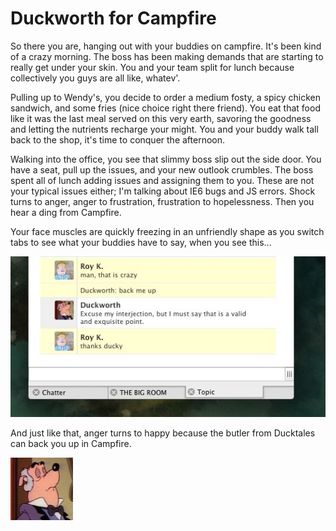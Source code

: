 # Duckworth for Campfire

So there you are, hanging out with your buddies on campfire. It's been kind of a crazy morning. The boss has been making demands that are starting to really get under your skin. You and your team split for lunch because collectively you guys are all like, whatev'.

Pulling up to Wendy's, you decide to order a medium fosty, a spicy chicken sandwich, and some fries (nice choice right there friend). You eat that food like it was the last meal served on this very earth, savoring the goodness and letting the nutrients recharge your might. You and your buddy walk tall back to the shop, it's time to conquer the afternoon.

Walking into the office, you see that slimmy boss slip out the side door. You have a seat, pull up the issues, and your new outlook crumbles. The boss spent all of lunch adding issues and assigning them to you. These are not your typical issues either; I'm talking about IE6 bugs and JS errors. Shock turns to anger, anger to frustration, frustration to hopelessness. Then you hear a ding from Campfire.

Your face muscles are quickly freezing in an unfriendly shape as you switch tabs to see what your buddies have to say, when you see this...

![Duckworth has your back](https://github.com/roykolak/duckworth/raw/master/readme_images/example.jpg)

And just like that, anger turns to happy because the butler from Ducktales can back you up in Campfire.

![For the avatar](https://github.com/roykolak/duckworth/raw/master/readme_images/avatar.png)
